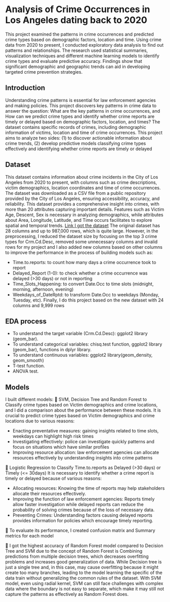 # Analysis of Crime Occurrences in Los Angeles dating back to 2020
This project examined the patterns in crime occurrences and predicted crime types based on demographic factors, location and time. Using crime data from 2020 to present, I conducted exploratory data analysis to find out patterns and relationships. The research used statistical summaries, visualization techniques and different machine learning models to identify crime types and evaluate predictive accuracy. Findings show that significant demographic and geographic trends can aid in developing targeted crime prevention strategies.
## Introduction
Understanding crime patterns is essential for law enforcement agencies and making policies. This project discovers key patterns in crime data to answer the question: What are the key patterns in crime occurrences, and How can we predict crime types and identify whether crime reports are timely or delayed based on demographic factors, location, and times? The dataset contains specific records of crimes, including demographic information of victims, location and time of crime occurrences.
This project aims to analyze two sides: (1) to discover actionable information about crime trends, (2) develop predictive models classifying crime types effectively and identifying whether crime reports are timely or delayed
## Dataset
This dataset contains information about crime incidents in the City of Los Angeles from 2020 to present, with columns such as crime descriptions, victim demographics, location coordinates and time of crime occurrences. The dataset was downloaded as a CSV file from a public repository provided by the City of Los Angeles, ensuring accessibility, accuracy, and reliability.
This dataset provides a comprehensive insight into crimes, with more than 20 attributes capturing important details. Features such as Victim Age, Descent, Sex is necessary in analyzing demographics, while attributes about Area, Longitude, Latitude, and Time occurs facilitates to explore spatial and temporal trends.
[Link I got the dataset](https://data.lacity.org/Public-Safety/Crime-Data-from-2020-to-Present/2nrs-mtv8/about_data)
The original dataset has 28 columns and up to 987,000 rows, which is quite large. However, in the preprocessing, I reduced the dataset size by focusing on the top 3 crime types for Crm.Cd.Desc, removed some unnecessary columns and invalid rows for my project and I also added new columns based on other columns to improve the performance in the process of building models such as: 
-	Time.to.reports: to count how many days a crime occurrence took to report
-	Delayed_Report (1-0): to check whether a crime occurrence was delayed (>30 days) or not in reporting
-	Time_Slots_Happening: to convert Date.Occ to time slots (midnight, morning, afternoon, evening)
-	Weekdays_of_DateRptd: to transform Date.Occ to weekdays (Monday, Tuesday, etc).
Finally, I do this project based on the new dataset with 24 columns and 9,999 rows
## EDA process
-	To understand the target variable (Crm.Cd.Desc): ggplot2 library (geom_bar).
-	To understand categorical variables: chisq.test function, ggplot2 library (geom_bar), functions in dplyr library.
-	To understand continuous variables: ggplot2 library(geom_density, geom_smooth)
-	T-test function.
-	ANOVA test.
## Models
I built different models: 
	SVM, Decision Tree and Random Forest to Classify crime types based on Victim demographics and crime locations, and I did a comparison about the performance between these models.
It is crucial to predict crime types based on Victim demographics and crime locations due to various reasons: 
-	Enacting preventative measures: gaining insights related to time slots, weekdays can highlight high risk times 
-	Investigating effectively: police can investigate quickly patterns and focus on situations which have similar profiles 
-	Improving resource allocation: law enforcement agencies can allocate resources effectively by understanding insights into crime patterns

	Logistic Regression to Classify Time.to.reports as Delayed (>30 days) or Timely (<= 30days)
It is necessary to identify whether a crime report is timely or delayed because of various reasons:
-	Allocating resources: Knowing the time of reports may help stakeholders allocate their resources effectively.
-	Improving the function of law enforcement agencies: Reports timely allow faster investigation while delayed reports can reduce the probability of solving crimes because of the loss of necessary data. 
-	Preventing Crimes: Understanding factors causing delayed reports provides information for policies which encourage timely reporting. 

	To evaluate its performance, I created confusion matrix and Summary metrics for each model

	I got the highest accuracy of Random Forest model compared to Decision Tree and SVM due to the concept of Random Forest is Combining predictions from multiple decision trees, which decreases overfitting problems and increases good generalization of data. While Decision tree is just a single tree and, in this case, may cause overfitting because it might create too many branches, leading to the model learning the specific of the data train without generalizing the common rules of the dataset. With SVM model, even using radial kernel, SVM can still face challenges with complex data where the boundary is not easy to separate, which make it may still not capture the patterns as effectively as Random Forest does. 
